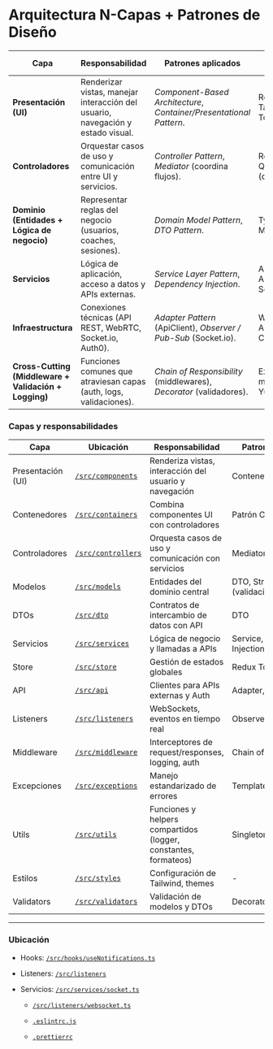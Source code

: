 #  Arquitectura N-Capas + Patrones de Diseño

| **Capa**              | **Responsabilidad**                                                                 | **Patrones aplicados**                               | **Herramientas / Tecnologías**                |
|------------------------|-------------------------------------------------------------------------------------|------------------------------------------------------|-----------------------------------------------|
| **Presentación (UI)** | Renderizar vistas, manejar interacción del usuario, navegación y estado visual.     | *Component-Based Architecture*, *Container/Presentational Pattern*. | React, TypeScript, Tailwind, Redux Toolkit (slices). |
| **Controladores**      | Orquestar casos de uso y comunicación entre UI y servicios.                         | *Controller Pattern*, *Mediator* (coordina flujos).  | React Hooks + RTK Query (queries/mutations). |
| **Dominio (Entidades + Lógica de negocio)** | Representar reglas del negocio (usuarios, coaches, sesiones).                    | *Domain Model Pattern*, *DTO Pattern*.              | TypeScript (DTOs, Models). |
| **Servicios**          | Lógica de aplicación, acceso a datos y APIs externas.                              | *Service Layer Pattern*, *Dependency Injection*.     | ApiClient, AuthService, SessionService, etc. |
| **Infraestructura**    | Conexiones técnicas (API REST, WebRTC, Socket.io, Auth0).                          | *Adapter Pattern* (ApiClient), *Observer / Pub-Sub* (Socket.io). | WebRTC, Socket.io, Auth0, AWS Cognito, REST API. |
| **Cross-Cutting (Middleware + Validación + Logging)** | Funciones comunes que atraviesan capas (auth, logs, validaciones).                | *Chain of Responsibility* (middlewares), *Decorator* (validadores). | Express middlewares, Yup/Zod, Sentry. |


### Capas y responsabilidades

| Capa | Ubicación | Responsabilidad | Patrones aplicados |
|------|----------|----------------|-----------------|
| Presentación (UI) | [`/src/components`](https://github.com/Javo294/caso1DS/tree/main/src/components) | Renderiza vistas, interacción del usuario y navegación | Contenedor/Presentativo |
| Contenedores | [`/src/containers`](https://github.com/Javo294/caso1DS/tree/main/src/containers) | Combina componentes UI con controladores | Patrón Contenedor |
| Controladores | [`/src/controllers`](https://github.com/Javo294/caso1DS/tree/main/src/controllers) | Orquesta casos de uso y comunicación con servicios | Mediator, Hook-based |
| Modelos | [`/src/models`](https://github.com/Javo294/caso1DS/tree/main/src/models) | Entidades del dominio central | DTO, Strategy (validaciones) |
| DTOs | [`/src/dto`](https://github.com/Javo294/caso1DS/tree/main/src/dto) | Contratos de intercambio de datos con API | DTO |
| Servicios | [`/src/services`](https://github.com/Javo294/caso1DS/tree/main/src/services) | Lógica de negocio y llamadas a APIs | Service, Dependency Injection |
| Store | [`/src/store`](https://github.com/Javo294/caso1DS/tree/main/src/store) | Gestión de estados globales | Redux Toolkit slices |
| API | [`/src/api`](https://github.com/Javo294/caso1DS/tree/main/src/api) | Clientes para APIs externas y Auth | Adapter, Proxy |
| Listeners | [`/src/listeners`](https://github.com/Javo294/caso1DS/tree/main/src/listeners) | WebSockets, eventos en tiempo real | Observer / Pub-Sub |
| Middleware | [`/src/middleware`](https://github.com/Javo294/caso1DS/tree/main/src/middleware) | Interceptores de request/responses, logging, auth | Chain of Responsibility |
| Excepciones | [`/src/exceptions`](https://github.com/Javo294/caso1DS/tree/main/src/exceptions) | Manejo estandarizado de errores | Template Method |
| Utils | [`/src/utils`](https://github.com/Javo294/caso1DS/tree/main/src/utils) | Funciones y helpers compartidos (logger, constantes, formateos) | Singleton (logger) |
| Estilos | [`/src/styles`](https://github.com/Javo294/caso1DS/tree/main/src/styles) | Configuración de Tailwind, themes | - |
| Validators | [`/src/validators`](https://github.com/Javo294/caso1DS/tree/main/src/validators) | Validación de modelos y DTOs | Decorator |

---


### Ubicación
- Hooks: [`/src/hooks/useNotifications.ts`](https://github.com/Javo294/caso1DS/blob/main/src/hooks/useNotifications.ts)
- Listeners: [`/src/listeners`](https://github.com/Javo294/caso1DS/tree/main/src/listeners)
- Servicios: [`/src/services/socket.ts`](https://github.com/Javo294/caso1DS/blob/main/src/services/socket.ts)




  - [`/src/listeners/websocket.ts`](https://github.com/Javo294/caso1DS/blob/main/src/listeners/websocket.ts)  


  - [`.eslintrc.js`](https://github.com/Javo294/caso1DS/blob/main/.eslintrc.js)  
  - [`.prettierrc`](https://github.com/Javo294/caso1DS/blob/main/.prettierrc)  



